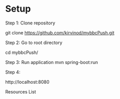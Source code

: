 # Setup

Step 1:  Clone repository

git clone https://github.com/kirvinod/mybbcPush.git

Step 2: Go to root directory

cd mybbcPush/

Step 3: Run application
mvn spring-boot:run

Step 4: 

http://localhost:8080


Resources List
